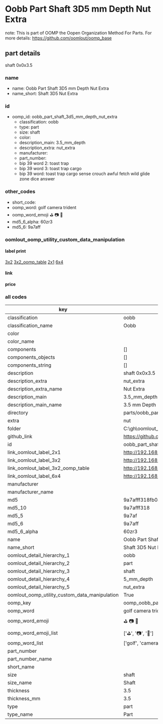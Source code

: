# Oobb Part Shaft 3D5 mm Depth Nut Extra  

note: This is part of OOMP the Oopen Organization Method For Parts. For more details: https://github.com/oomlout/oomp_base

##  part details
  



shaft 0x0x3.5



### name
* name: Oobb Part Shaft 3D5 mm Depth Nut Extra
* name_short: Shaft 3D5 Nut Extra
### id
* oomp_id: oobb_part_shaft_3d5_mm_depth_nut_extra
  * classification: oobb
  * type: part
  * size: shaft
  * color: 
  * description_main: 3.5_mm_depth
  * description_extra: nut_extra
  * manufacturer: 
  * part_number: 
  * bip 39 word 2: toast trap
  * bip 39 word 3: toast trap cargo
  * bip 39 word: toast trap cargo sense crouch awful fetch wild glide zone dice answer

### other_codes
* short_code: 
* oomp_word: golf camera trident
* oomp_word_emoji :golf: :camera: :trident:
* md5_6_alpha: 60zr3
* md5_6: 9a7aff






### oomlout_oomp_utility_custom_data_manipulation
#### label print
[3x2](http://192.168.1.245:1112/?label=oomp%2060zr3)
[3x2_oomp_table](http://192.168.1.108:1112/?label=oomp%2060zr3)
[2x1](http://192.168.1.242:1112/?label=oomp%2060zr3)
[6x4](http://192.168.1.55:1112/?label=oomp%2060zr3)    

#### link

                              

#### price







### all codes 
| key | value |  
| --- | --- |  
| classification | oobb |  
| classification_name | Oobb |  
| color |  |  
| color_name |  |  
| components | [] |  
| components_objects | [] |  
| components_string | [] |  
| description | shaft 0x0x3.5 |  
| description_extra | nut_extra |  
| description_extra_name | Nut Extra |  
| description_main | 3.5_mm_depth |  
| description_main_name | 3.5 mm Depth |  
| directory | parts/oobb_part_shaft_3d5_mm_depth_nut_extra |  
| extra | nut |  
| folder | C:\gh\oomlout_oobb_version_4_generated_parts\things\oobb_part_shaft_3d5_mm_depth_nut_extra |  
| github_link | https://github.com/oomlout/oomlout_oomp_part_src/tree/main/parts/oobb_part_shaft_3d5_mm_depth_nut_extra |  
| id | oobb_part_shaft_3d5_mm_depth_nut_extra |  
| link_oomlout_label_2x1 | http://192.168.1.242:1112/?label=oomp%2060zr3 |  
| link_oomlout_label_3x2 | http://192.168.1.245:1112/?label=oomp%2060zr3 |  
| link_oomlout_label_3x2_oomp_table | http://192.168.1.108:1112/?label=oomp%2060zr3 |  
| link_oomlout_label_6x4 | http://192.168.1.55:1112/?label=oomp%2060zr3 |  
| manufacturer |  |  
| manufacturer_name |  |  
| md5 | 9a7afff318fb0aa8429a1c3c4579d718 |  
| md5_10 | 9a7afff318 |  
| md5_5 | 9a7af |  
| md5_6 | 9a7aff |  
| md5_6_alpha | 60zr3 |  
| name | Oobb Part Shaft 3D5 mm Depth Nut Extra |  
| name_short | Shaft 3D5 Nut Extra |  
| oomlout_detail_hierarchy_1 | oobb |  
| oomlout_detail_hierarchy_2 | part |  
| oomlout_detail_hierarchy_3 | shaft |  
| oomlout_detail_hierarchy_4 | 5_mm_depth |  
| oomlout_detail_hierarchy_5 | nut_extra |  
| oomlout_oomp_utility_custom_data_manipulation | True |  
| oomp_key | oomp_oobb_part_shaft_3d5_mm_depth_nut_extra |  
| oomp_word | golf camera trident |  
| oomp_word_emoji | :golf: :camera: :trident: |  
| oomp_word_emoji_list | [':golf:', ':camera:', ':trident:'] |  
| oomp_word_list | ['golf', 'camera', 'trident'] |  
| part_number |  |  
| part_number_name |  |  
| short_name |  |  
| size | shaft |  
| size_name | Shaft |  
| thickness | 3.5 |  
| thickness_mm | 3.5 |  
| type | part |  
| type_name | Part |  
